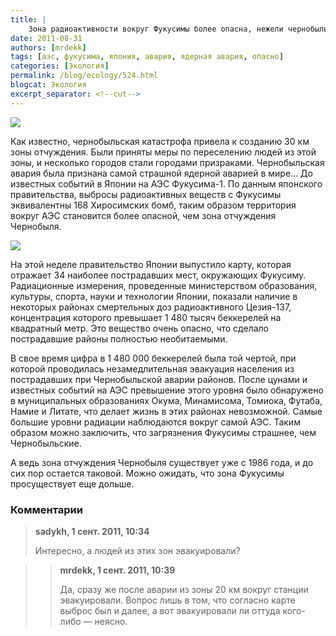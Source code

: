 ```yaml
---
title: |
    Зона радиоактивности вокруг Фукусимы более опасна, нежели чернобыльская!
date: 2011-08-31
authors: [mrdekk]
tags: [аэс, фукусима, япония, авария, ядерная авария, опасно]
categories: [Экология]
permalink: /blog/ecology/524.html
blogcat: Экология
excerpt_separator: <!--cut-->
---
```



![](http://itw66.ru/uploads/images/00/00/01/2011/08/31/6b18cb.jpg)


Как известно, чернобыльская катастрофа привела к созданию 30 км зоны отчуждения. Были приняты меры по переселению людей из этой зоны, и несколько городов стали городами призраками. Чернобыльская авария была признана самой страшной ядерной аварией в мире... До известных событий в Японии на АЭС Фукусима-1. По данным японского правительства, выбросы радиоактивных веществ с Фукусимы эквивалентны 168 Хиросимских бомб, таким образом территория вокруг АЭС становится более опасной, чем зона отчуждения Чернобыля.


<!--cut-->



![](http://itw66.ru/uploads/images/00/00/01/2011/08/31/364fb1.jpg)


На этой неделе правительство Японии выпустило карту, которая отражает 34 наиболее пострадавших мест, окружающих Фукусиму. Радиационные измерения, проведенные министерством образования, культуры, спорта, науки и технологии Японии, показали наличие в некоторых районах смертельных доз радиоактивного Цезия-137, концентрация которого превышает 1 480 тысяч беккерелей на квадратный метр. Это вещество очень опасно, что сделало пострадавшие районы полностью необитаемыми.

В свое время цифра в 1 480 000 беккерелей была той чертой, при которой проводилась незамедлительная эвакуация населения из пострадавших при Чернобыльской аварии районов. После цунами и известных событий на АЭС превышение этого уровня было обнаружено в муниципальных образованиях Окума, Минамисома, Томиока, Футаба, Намие и Литате, что делает жизнь в этих районах невозможной. Самые большие уровни радиации наблюдаются вокруг самой АЭС. Таким образом можно заключить, что загрязнения Фукусимы страшнее, чем Чернобыльские.

А ведь зона отчуждения Чернобыля существует уже с 1986 года, и до сих пор остается таковой. Можно ожидать, что зона Фукусимы просуществует еще дольше.

### Комментарии

>**sadykh, 1 сент. 2011, 10:34**
>
>Интересно, а людей из этих зон эвакуировали?

>>**mrdekk, 1 сент. 2011, 10:39**
>>
>>Да, сразу же после аварии из зоны 20 км вокруг станции эвакуировали. Вопрос лишь в том, что согласно карте выброс был и далее, а вот эвакуировали ли оттуда кого-либо — неясно.
